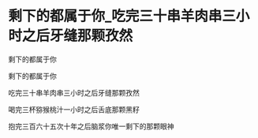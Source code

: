 # 剩下的都属于你_吃完三十串羊肉串三小时之后牙缝那颗孜然

剩下的都属于你

剩下的都属于你

吃完三十串羊肉串三小时之后牙缝那颗孜然

喝完三杯猕猴桃汁一小时之后舌底那颗黑籽

抱完三百六十五次十年之后脑浆你唯一剩下的那颗眼神